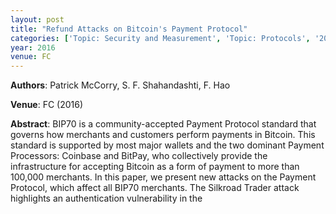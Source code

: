 ```yaml
---
layout: post
title: "Refund Attacks on Bitcoin's Payment Protocol"
categories: ['Topic: Security and Measurement', 'Topic: Protocols', '2016', 'Venue: FC']
year: 2016
venue: FC
---
```

**Authors**: Patrick McCorry, S. F. Shahandashti, F. Hao

**Venue**: FC (2016)

**Abstract**: BIP70 is a community-accepted Payment Protocol standard that governs how merchants and customers perform payments in Bitcoin. This standard is supported by most major wallets and the two dominant Payment Processors: Coinbase and BitPay, who collectively provide the infrastructure for accepting Bitcoin as a form of payment to more than 100,000 merchants. In this paper, we present new attacks on the Payment Protocol, which affect all BIP70 merchants. The Silkroad Trader attack highlights an authentication vulnerability in the
